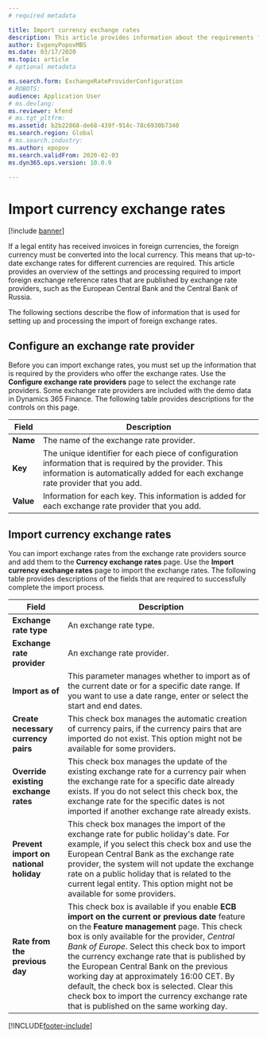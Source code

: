 ```yaml
---
# required metadata

title: Import currency exchange rates
description: This article provides information about the requirements for importing foreign exchange reference rates that are published by exchange rate providers.
author: EvgenyPopovMBS
ms.date: 03/17/2020
ms.topic: article
# optional metadata

ms.search.form: ExchangeRateProviderConfiguration
# ROBOTS: 
audience: Application User
# ms.devlang: 
ms.reviewer: kfend
# ms.tgt_pltfrm: 
ms.assetid: b2b22868-de68-439f-914c-78c6930b7340
ms.search.region: Global
# ms.search.industry: 
ms.author: epopov
ms.search.validFrom: 2020-02-03
ms.dyn365.ops.version: 10.0.9

---
```


# Import currency exchange rates

[!include [banner](../includes/banner.md)]

If a legal entity has received invoices in foreign currencies, the foreign currency must be converted into the local currency. This means that up-to-date exchange rates for different currencies are required. This article provides an overview of the settings and processing required to import foreign exchange reference rates that are published by exchange rate providers, such as the European Central Bank and the Central Bank of Russia.

The following sections describe the flow of information that is used for setting up and processing the import of foreign exchange rates.

## Configure an exchange rate provider
Before you can import exchange rates, you must set up the information that is required by the providers who offer the exchange rates. Use the **Configure exchange rate providers** page to select the exchange rate providers. Some exchange rate providers are included with the demo data in Dynamics 365 Finance. The following table provides descriptions for the controls on this page.

| Field | Description                   |
|-----------|-----------------------------------|
| **Name**  | The name of the exchange rate provider.                                                                                                                                                                                     |
| **Key**   | The unique identifier for each piece of configuration information that is required by the provider. This information is automatically added for each exchange rate provider that you add. |
| **Value** | Information for each key. This information is added for each exchange rate provider that you add.                                                                                         |

## Import currency exchange rates
You can import exchange rates from the exchange rate providers source and add them to the **Currency exchange rates** page. Use the **Import currency exchange rates** page to import the exchange rates. The following table provides descriptions of the fields that are required to successfully complete the import process.

| Field | Description                   |
|-----------|-----------------------------------|
| **Exchange rate type**                 | An exchange rate type.                                                                                                                                                                                                                                                                                                                                                      |
| **Exchange rate provider**             | An exchange rate provider.                                                                                                                                                                                                                                                                                                                                                  |
| **Import as of**                       | This parameter manages whether to import as of the current date or for a specific date range. If you want to use a date range, enter or select the start and end dates.                                                                                                                                                                                                                |
| **Create necessary currency pairs**    | This check box manages the automatic creation of currency pairs, if the currency pairs that are imported do not exist. This option might not be available for some providers.                                                                                                                                                                                               |
| **Override existing exchange rates**   | This check box manages the update of the existing exchange rate for a currency pair when the exchange rate for a specific date already exists. If you do not select this check box, the exchange rate for the specific dates is not imported if another exchange rate already exists.                                                                                       |
| **Prevent import on national holiday** | This check box manages the import of the exchange rate for public holiday's date. For example, if you select this check box and use the European Central Bank as the exchange rate provider, the system will not update the exchange rate on a public holiday that is related to the current legal entity. This option might not be available for some providers. |
| **Rate from the previous day** | This check box is available if you enable **ECB import on the current or previous date** feature on the **Feature management** page. This check box is only available for the provider, *Central Bank of Europe*. Select this check box to import the currency exchange rate that is published by the European Central Bank on the previous working day at approximately 16:00 CET. By default, the check box is selected. Clear this check box to import the currency exchange rate that is published on the same working day.  |


[!INCLUDE[footer-include](../../includes/footer-banner.md)]